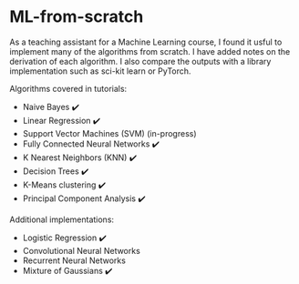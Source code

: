 # ML-from-scratch
As a teaching assistant for a Machine Learning course, I found it usful to implement many of the algorithms from scratch. I have added notes on the derivation of each algorithm. I also compare the outputs with a library implementation such as sci-kit learn or PyTorch.

Algorithms covered in tutorials:
- Naive Bayes :heavy_check_mark:
- Linear Regression :heavy_check_mark:
- Support Vector Machines (SVM) (in-progress)
- Fully Connected Neural Networks :heavy_check_mark:
- K Nearest Neighbors (KNN) :heavy_check_mark:
- Decision Trees :heavy_check_mark:
- K-Means clustering :heavy_check_mark:
- Principal Component Analysis :heavy_check_mark:

Additional implementations:
- Logistic Regression :heavy_check_mark:
- Convolutional Neural Networks 
- Recurrent Neural Networks
- Mixture of Gaussians :heavy_check_mark:
